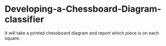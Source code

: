 # Developing-a-Chessboard-Diagram-classifier
It will take a printed chessboard diagram and report which piece is on each square.
